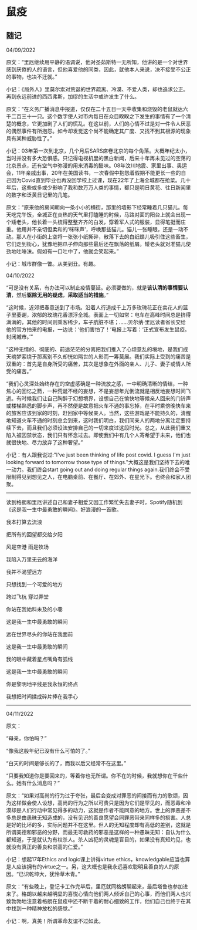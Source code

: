 # 鼠疫

## 随记

04/09/2022

原文：“里厄继续用平静的语调说，他对圣茹斯特一无所知，他讲的是一个对世界感到厌倦的人的语言，但他喜爱他的同类，因此，就他本人来说，决不接受不公正的事物，也决不迁就。”

小记：《局外人》里莫尔索对荒诞的世界疏离、冷漠、不爱人类，却也追求公正。再到永远前进的西西弗斯，加缪的生活中或许发生了什么。

原文：“在义务广播消息中报道，仅仅在二十五日一天中收集和烧毁的老鼠就达六千二百三十一只。这个数字使人对市内每日在众目睽睽之下发生的事情有了一个清楚的概念，它更加剧了人们的慌乱。在这以前，人们的心情不过是对一件令人厌恶的偶然事件有所抱怨。如今却发觉这个尚不能确定其广度、又找不到其根源的现象具有某种威胁性了。”

小记：03年第一次到北京，几个月后SARS席卷北京的每个角落。大概年纪太小，当时并没有多大恐惧感。只记得电视机里的黑白新闻，后来十年再未见过的空荡的北京景点，还有空气中弥漫的用来消毒的醋味。08年汶川地震、家里出事、奥运会，11年亲戚出事，20年在美国读书，一次春假中抱怨着假期不能更长一些的自己因为Covid直到毕业也再没回学校上过课，现在22年了上海全城都在抢菜。几十年后，这些或多或少影响了我和数万万人类的事情，都只是明日黄花、往日新闻里的数字和泛黄日记里的几笔。

原文：“原来他的房间朝向一条小小的横街，那里的墙影下经常睡着几只猫儿。每天吃完午饭，全城正在炎热的天气里打瞌睡的时候，马路对面的阳台上就会出现一个矮老头，他长着一头梳得整整齐齐的白发，穿着军人式的服装，显得笔挺而庄重。他用并不亲切但柔和的‘咪咪声’，呼唤那些猫儿。猫儿一张睡眼，还是一动不动。那人在小街的上空将一张张小纸撕碎，散落下去的白纸蝶儿吸引住这些畜生，它们走到街心，犹豫地把爪子伸向那些最后还在飘落的纸屑。矮老头就对准猫儿使劲地吐唾沫。假如有一口吐中了，他就会笑起来。”

小记：城市群像一瞥。从美到丑。有趣。



04/10/2022

“可是没有关系，有办法可以制止疫情蔓延。必须要做的，就是**该认清的事情要认清**，然后**驱除无用的疑虑**，**采取适当的措施**。”

“这时候，近郊把春意送到了市场。沿着人行道成千上万多玫瑰花正在卖花人的篮子里萎谢，浓郁的玫瑰花香漂浮全城。表面上一切如常：电车在高峰时间总是挤得满满的，其他的时间则乘客稀少，车子肮脏不堪；......贝尔纳·里厄读者省长交给他的官方拍来的电报，一边说：‘他们害怕了！’电报上写着：‘正式宣布发生鼠疫。封闭城市。’”

“这种无情的、彻底的、前途茫茫的分离把我们推入了心烦意乱的境地，是我们成天魂梦萦绕于那离别不久却恍如隔世的人影而一筹莫展。我们实际上受到的痛苦是双重的：首先是自身所受的痛苦，其次是想象在外面的亲人、儿子、妻子或情人所受的痛苦。”

“我们心灵深处始终存在的空虚感确是一种流放之感，一中明确清晰的情结，一种焦心的回忆之箭，一种荒诞不经的妄想，不是妄想年光倒流就是相反地妄想时间飞逝。有时候我们让自己陶醉于幻想境界，设想自己在愉快地等候亲人回来的门铃声或楼梯熟悉的脚步声，再不然便是故意把火车不通的事忘掉，在平时乘傍晚快车来的旅客应该到家的时刻，赶回家中等候亲人。当然，这些游戏是不能持久的，清醒地知道火车不通的时刻总会到来，这时我们明白，我们同亲人的两地分离注定要持续下去，而且我们必须设法安排自己的一切来度过这段时光。总之，从此我们重又陷入被囚禁状态，我们只有怀念过去。即使我们中有几个人寄希望于未来，他们也就很快地、尽力放弃了这种奢望。”

小记：有人跟我说过:"I've just been thinking of life post covid. I guess I'm just looking forward to tomorrow those type of things."大概这是我们坚持下去的唯一动力。我们终会start going out and doing regular things again.我们终会不受限制得见到想见之人，在电脑桌前、在餐厅、在郊外、在星光下。也终会和家人团聚。

--------------------------------

读到格朗和里厄讲述自己和妻子相爱又因工作繁忙失去妻子时，Spotify随机到《这是我一生中最勇敢的瞬间》。好浪漫的一首歌。

我本打算去流浪

把所有的回望都交给夕阳

风是空港 雨是牧场

我陷入万里无云的海洋

我并不渴望远方

只想找到一个可爱的地方

跨过飞杭 穿过弄堂

你站在我始料未及的小巷

这是我一生中最勇敢的瞬间

远在世界尽头的你站在我面前

这是我一生中最勇敢的瞬间

我的眼中藏着星点嘴角有弧线

这是我一生中最勇敢的瞬间

你是黎明地平线是我永恒的终点

我想把时间揉成碎片捧在我手心

--------------------------

04/11/2022

原文：

“母亲，你怕吗？”

“像我这般年纪已没有什么可怕的了。”

“白天的时间是够长的了，而我以后又经常不在这里。”

“只要我知道你是要回来的，等着你也无所谓。你不在的时候，我就想你在干些什么。她有什么消息吗？”

原文：“如果对高尚的行为过于夸张，最后会变成对罪恶的间接而有力的歌颂，因为这样做会使人设想，高尚的行为之所以可贵只是因为它们是罕见的，而恶毒和冷漠却是人们行动中常见得多的动力，这就是作者不能同意的地方。世上的罪恶差不多总是由愚昧无知造成的，没有见识的善良愿望会同罪恶带来同样多的损害。人总是好的比坏的多，实际问题并不在这里。但人的无知程度却有高低的差别，这就是所谓美德和邪恶的分野，而最无可救药的邪恶是这样的一种愚昧无知：自认为什么都知道，于是就认为有权杀人。杀人凶犯的灵魂是盲目的，如果没有真知灼见，也就没有真正的善良和崇高的仁爱。”

小记：想起17年Ethics and logic课上讲得virtue ethics，knowledgable应当也算是人应该拥有的virtue之一。另，这大概也是我永远喜欢聪明且善良的人的原因。“已识乾坤大，犹怜草木青。”

原文：“有些晚上，登记卡工作完毕后，里厄就同格朗聊起来，最后塔鲁也参加进来了。格朗以越来越明显的喜悦心情向他们两人倾诉自己的心事，而他们两人也兴致勃勃地注意着格朗在鼠疫中还不断干着的耐心细致的工作，他们自己也终于在其中找到一种精神放松的感觉。”

小记：啊，真美！所谓革命友谊不过如此。
